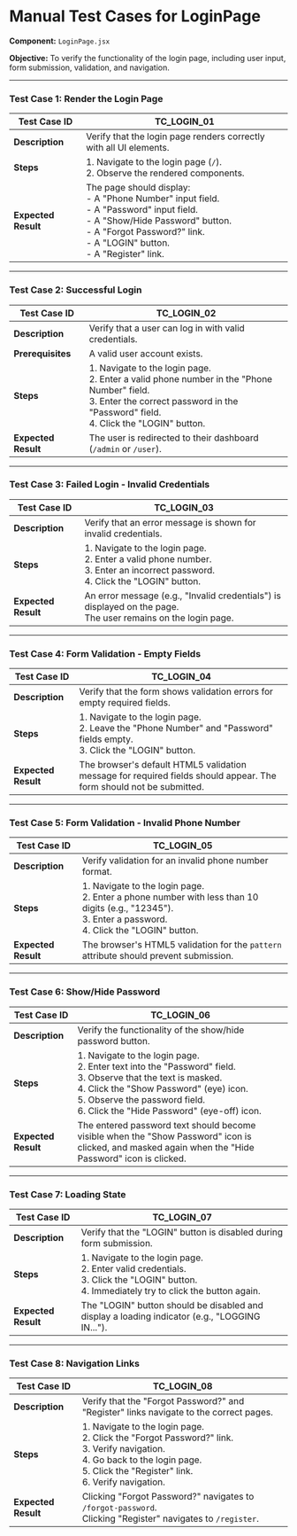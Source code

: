 # Manual Test Cases for LoginPage

**Component:** `LoginPage.jsx`

**Objective:** To verify the functionality of the login page, including user input, form submission, validation, and navigation.

---

### Test Case 1: Render the Login Page

| Test Case ID | TC_LOGIN_01                                        |
|--------------|----------------------------------------------------|
| **Description**  | Verify that the login page renders correctly with all UI elements. |
| **Steps**      | 1. Navigate to the login page (`/`).<br>2. Observe the rendered components. |
| **Expected Result** | The page should display:<br>- A "Phone Number" input field.<br>- A "Password" input field.<br>- A "Show/Hide Password" button.<br>- A "Forgot Password?" link.<br>- A "LOGIN" button.<br>- A "Register" link. |

---

### Test Case 2: Successful Login

| Test Case ID | TC_LOGIN_02                                        |
|--------------|----------------------------------------------------|
| **Description**  | Verify that a user can log in with valid credentials. |
| **Prerequisites** | A valid user account exists. |
| **Steps**      | 1. Navigate to the login page.<br>2. Enter a valid phone number in the "Phone Number" field.<br>3. Enter the correct password in the "Password" field.<br>4. Click the "LOGIN" button. |
| **Expected Result** | The user is redirected to their dashboard (`/admin` or `/user`). |

---

### Test Case 3: Failed Login - Invalid Credentials

| Test Case ID | TC_LOGIN_03                                        |
|--------------|----------------------------------------------------|
| **Description**  | Verify that an error message is shown for invalid credentials. |
| **Steps**      | 1. Navigate to the login page.<br>2. Enter a valid phone number.<br>3. Enter an incorrect password.<br>4. Click the "LOGIN" button. |
| **Expected Result** | An error message (e.g., "Invalid credentials") is displayed on the page.<br>The user remains on the login page. |

---

### Test Case 4: Form Validation - Empty Fields

| Test Case ID | TC_LOGIN_04                                        |
|--------------|----------------------------------------------------|
| **Description**  | Verify that the form shows validation errors for empty required fields. |
| **Steps**      | 1. Navigate to the login page.<br>2. Leave the "Phone Number" and "Password" fields empty.<br>3. Click the "LOGIN" button. |
| **Expected Result** | The browser's default HTML5 validation message for required fields should appear. The form should not be submitted. |

---

### Test Case 5: Form Validation - Invalid Phone Number

| Test Case ID | TC_LOGIN_05                                        |
|--------------|----------------------------------------------------|
| **Description**  | Verify validation for an invalid phone number format. |
| **Steps**      | 1. Navigate to the login page.<br>2. Enter a phone number with less than 10 digits (e.g., "12345").<br>3. Enter a password.<br>4. Click the "LOGIN" button. |
| **Expected Result** | The browser's HTML5 validation for the `pattern` attribute should prevent submission. |

---

### Test Case 6: Show/Hide Password

| Test Case ID | TC_LOGIN_06                                        |
|--------------|----------------------------------------------------|
| **Description**  | Verify the functionality of the show/hide password button. |
| **Steps**      | 1. Navigate to the login page.<br>2. Enter text into the "Password" field.<br>3. Observe that the text is masked.<br>4. Click the "Show Password" (eye) icon.<br>5. Observe the password field.<br>6. Click the "Hide Password" (eye-off) icon. |
| **Expected Result** | The entered password text should become visible when the "Show Password" icon is clicked, and masked again when the "Hide Password" icon is clicked. |

---

### Test Case 7: Loading State

| Test Case ID | TC_LOGIN_07                                        |
|--------------|----------------------------------------------------|
| **Description**  | Verify that the "LOGIN" button is disabled during form submission. |
| **Steps**      | 1. Navigate to the login page.<br>2. Enter valid credentials.<br>3. Click the "LOGIN" button.<br>4. Immediately try to click the button again. |
| **Expected Result** | The "LOGIN" button should be disabled and display a loading indicator (e.g., "LOGGING IN..."). |

---

### Test Case 8: Navigation Links

| Test Case ID | TC_LOGIN_08                                        |
|--------------|----------------------------------------------------|
| **Description**  | Verify that the "Forgot Password?" and "Register" links navigate to the correct pages. |
| **Steps**      | 1. Navigate to the login page.<br>2. Click the "Forgot Password?" link.<br>3. Verify navigation.<br>4. Go back to the login page.<br>5. Click the "Register" link.<br>6. Verify navigation. |
| **Expected Result** | Clicking "Forgot Password?" navigates to `/forgot-password`.<br>Clicking "Register" navigates to `/register`. |
